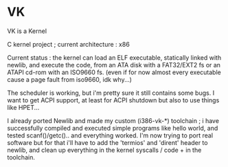 # VK
VK is a Kernel

C kernel project ; current architecture : x86

Current status : the kernel can load an ELF executable, statically linked with newlib, and execute the code, 
from an ATA disk with a FAT32/EXT2 fs or an ATAPI cd-rom with an ISO9660 fs.
(even if for now almost every executable cause a page fault from iso9660, idk why...)

The scheduler is working, but i'm pretty sure it still contains some bugs.
I want to get ACPI support, at least for ACPI shutdown but also to use things like HPET...

I already ported Newlib and made my custom (i386-vk-*) toolchain ; i have successfully compiled and executed simple
programs like hello world, and tested scanf()/getc().. and everything worked.
I'm now trying to port real software but for that i'll have to add the 'termios' and 'dirent' header to newlib,
and clean up everything in the kernel syscalls / code + in the toolchain.

